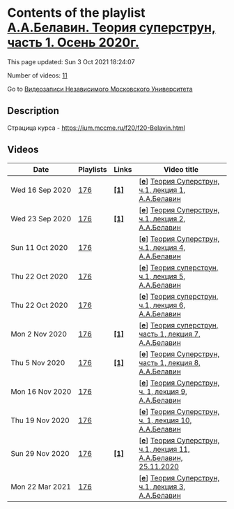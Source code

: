 # Contents of the playlist [А.А.Белавин. Теория суперструн, часть 1. Осень 2020г.](https://www.youtube.com/playlist?list=PLp9ABVh6_x4Gdgmc7nYG4AsglnJ88U9x9)

This page updated: Sun 3 Oct 2021 18:24:07

Number of videos: [11](#videos)

Go to [Видеозаписи Независимого Московского Университета](../README.md)

## Description

Страцица курса - <https://ium.mccme.ru/f20/f20-Belavin.html>

## Videos

|Date|Playlists|Links|Video title|
|---|---|---|---|
| Wed&nbsp;16&nbsp;Sep&nbsp;2020 | [176](../playlists/176 "А.А.Белавин. Теория суперструн, часть 1. Осень 2020г.") | [**[1]**](https://ium.mccme.ru/f20/f20-Belavin.html) | [[**e**](https://studio.youtube.com/video/GmvQZVDWA0Y/edit "Edit")] [Теория Суперструн, ч.1, лекция 1, А.А.Белавин](https://www.youtube.com/watch?v=GmvQZVDWA0Y&list=PLp9ABVh6_x4Gdgmc7nYG4AsglnJ88U9x9 "подробности: https://ium.mccme.ru/f20/f20-Belavin.html") |
| Wed&nbsp;23&nbsp;Sep&nbsp;2020 | [176](../playlists/176 "А.А.Белавин. Теория суперструн, часть 1. Осень 2020г.") | [**[1]**](https://ium.mccme.ru/f20/f20-Belavin.html) | [[**e**](https://studio.youtube.com/video/RfmCpZYbyiU/edit "Edit")] [Теория Суперструн, ч.1, лекция 2, А.А.Белавин](https://www.youtube.com/watch?v=RfmCpZYbyiU&list=PLp9ABVh6_x4Gdgmc7nYG4AsglnJ88U9x9 "подробности: https://ium.mccme.ru/f20/f20-Belavin.html") |
| Sun&nbsp;11&nbsp;Oct&nbsp;2020 | [176](../playlists/176 "А.А.Белавин. Теория суперструн, часть 1. Осень 2020г.") |  | [[**e**](https://studio.youtube.com/video/vV7LfaZdRMk/edit "Edit")] [Теория Суперструн, ч.1, лекция 4, А.А.Белавин](https://www.youtube.com/watch?v=vV7LfaZdRMk&list=PLp9ABVh6_x4Gdgmc7nYG4AsglnJ88U9x9) |
| Thu&nbsp;22&nbsp;Oct&nbsp;2020 | [176](../playlists/176 "А.А.Белавин. Теория суперструн, часть 1. Осень 2020г.") |  | [[**e**](https://studio.youtube.com/video/KICbGZxrTk4/edit "Edit")] [Теория суперструн, ч.1, лекция 5, А.А.Белавин](https://www.youtube.com/watch?v=KICbGZxrTk4&list=PLp9ABVh6_x4Gdgmc7nYG4AsglnJ88U9x9) |
| Thu&nbsp;22&nbsp;Oct&nbsp;2020 | [176](../playlists/176 "А.А.Белавин. Теория суперструн, часть 1. Осень 2020г.") |  | [[**e**](https://studio.youtube.com/video/nbW29dkbSls/edit "Edit")] [Теория суперструн, ч.1, лекция 6, А.А.Белавин](https://www.youtube.com/watch?v=nbW29dkbSls&list=PLp9ABVh6_x4Gdgmc7nYG4AsglnJ88U9x9) |
| Mon&nbsp;2&nbsp;Nov&nbsp;2020 | [176](../playlists/176 "А.А.Белавин. Теория суперструн, часть 1. Осень 2020г.") | [**[1]**](https://ium.mccme.ru/f20/f20-Belavin.html) | [[**e**](https://studio.youtube.com/video/VV_3UHFRFqg/edit "Edit")] [Теория суперструн, часть 1, лекция 7, А.А.Белавин](https://www.youtube.com/watch?v=VV_3UHFRFqg&list=PLp9ABVh6_x4Gdgmc7nYG4AsglnJ88U9x9 "Страница курса - https://ium.mccme.ru/f20/f20-Belavin.html") |
| Thu&nbsp;5&nbsp;Nov&nbsp;2020 | [176](../playlists/176 "А.А.Белавин. Теория суперструн, часть 1. Осень 2020г.") | [**[1]**](https://ium.mccme.ru/f20/f20-Belavin.html) | [[**e**](https://studio.youtube.com/video/1XfuaKLCh0w/edit "Edit")] [Теория Суперструн, часть 1, лекция 8, А.А.Белавин](https://www.youtube.com/watch?v=1XfuaKLCh0w&list=PLp9ABVh6_x4Gdgmc7nYG4AsglnJ88U9x9 "Страница курса - https://ium.mccme.ru/f20/f20-Belavin.html") |
| Mon&nbsp;16&nbsp;Nov&nbsp;2020 | [176](../playlists/176 "А.А.Белавин. Теория суперструн, часть 1. Осень 2020г.") |  | [[**e**](https://studio.youtube.com/video/okXn-DjNitU/edit "Edit")] [Теория Суперструн, ч. 1, лекция 9, А.А.Белавин](https://www.youtube.com/watch?v=okXn-DjNitU&list=PLp9ABVh6_x4Gdgmc7nYG4AsglnJ88U9x9) |
| Thu&nbsp;19&nbsp;Nov&nbsp;2020 | [176](../playlists/176 "А.А.Белавин. Теория суперструн, часть 1. Осень 2020г.") |  | [[**e**](https://studio.youtube.com/video/4j7QukDuCTM/edit "Edit")] [Теория Суперструн, ч. 1, лекция 10, А.А.Белавин](https://www.youtube.com/watch?v=4j7QukDuCTM&list=PLp9ABVh6_x4Gdgmc7nYG4AsglnJ88U9x9) |
| Sun&nbsp;29&nbsp;Nov&nbsp;2020 | [176](../playlists/176 "А.А.Белавин. Теория суперструн, часть 1. Осень 2020г.") | [**[1]**](https://ium.mccme.ru/f20/f20-Belavin.html) | [[**e**](https://studio.youtube.com/video/eARcgml8bfw/edit "Edit")] [Теория Суперструн, ч.1, лекция 11, А.А.Белавин, 25.11.2020](https://www.youtube.com/watch?v=eARcgml8bfw&list=PLp9ABVh6_x4Gdgmc7nYG4AsglnJ88U9x9 "Страница курса - https://ium.mccme.ru/f20/f20-Belavin.html") |
| Mon&nbsp;22&nbsp;Mar&nbsp;2021 | [176](../playlists/176 "А.А.Белавин. Теория суперструн, часть 1. Осень 2020г.") |  | [[**e**](https://studio.youtube.com/video/OuxQbq67Y5s/edit "Edit")] [Теория Суперструн, ч.1, лекция 3, А.А.Белавин](https://www.youtube.com/watch?v=OuxQbq67Y5s&list=PLp9ABVh6_x4Gdgmc7nYG4AsglnJ88U9x9) |
